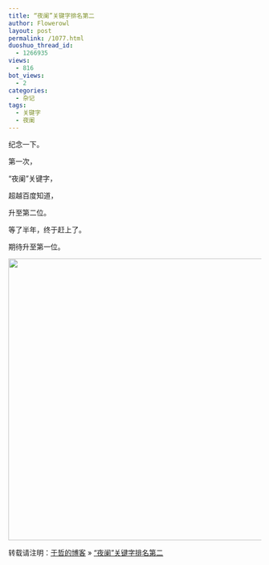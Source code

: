 ```yaml
---
title: “夜阑”关键字排名第二
author: Flowerowl
layout: post
permalink: /1077.html
duoshuo_thread_id:
  - 1266935
views:
  - 816
bot_views:
  - 2
categories:
  - 杂记
tags:
  - 关键字
  - 夜阑
---
```

纪念一下。

第一次，

“夜阑”关键字，

超越百度知道，

升至第二位。

等了半年，终于赶上了。

期待升至第一位。

[<img class="aligncenter size-full wp-image-1078" title="夜阑" src="http://lazynight.me/wp-content/uploads/2011/12/1111.jpg" alt="" width="557" height="561" />][1]

转载请注明：[于哲的博客][2] &raquo; [“夜阑”关键字排名第二][3]

 [1]: http://lazynight.me/wp-content/uploads/2011/12/1111.jpg
 [2]: http://lazynight.me
 [3]: http://lazynight.me/1077.html